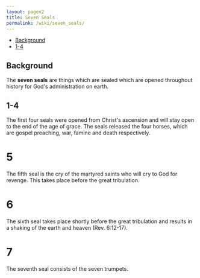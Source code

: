 ```yaml
---
layout: pagev2
title: Seven Seals
permalink: /wiki/seven_seals/
---
```

- [Background](#background)
- [1-4](#1-4)

## Background

The **seven seals** are things which are sealed which are opened throughout history for God's administration on earth.

## 1-4

The first four seals were opened from Christ's ascension and will stay open to the end of the age of grace. The seals released the four horses, which are gospel preaching, war, famine and death respectively. 

# 5

The fifth seal is the cry of the martyred saints who will cry to God for revenge. This takes place before the great tribulation.

# 6

The sixth seal takes place shortly before the great tribulation and results in a shaking of the earth and heaven (Rev. 6:12-17).

# 7

The seventh seal consists of the seven trumpets.
